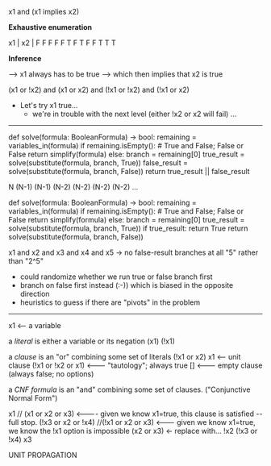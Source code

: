 
x1 and (x1 implies x2)

**Exhaustive enumeration**

x1 | x2 | F
F F F 
F T F 
T F F
T T T

**Inference**

--> x1 always has to be true
--> which then implies that x2 is true 

(x1 or !x2) and 
(x1 or x2) and 
(!x1 or !x2) and 
(!x1 or x2)

* Let's try x1 true... 
  * we're in trouble with the next level (either !x2 or x2 will fail)
  ...

------

def solve(formula: BooleanFormula) -> bool: 
  remaining = variables_in(formula) 
  if remaining.isEmpty():    # True and False; False or False
    return simplify(formula)
  else: 
    branch = remaining[0]
    true_result = solve(substitute(formula, branch, True))
    false_result = solve(substitute(formula, branch, False))
    return true_result || false_result

N
(N-1) (N-1)
(N-2) (N-2) (N-2) (N-2)
...


def solve(formula: BooleanFormula) -> bool: 
  remaining = variables_in(formula) 
  if remaining.isEmpty():    # True and False; False or False
    return simplify(formula)
  else: 
    branch = remaining[0]
    true_result = solve(substitute(formula, branch, True))
    if true_result:
        return True
    return solve(substitute(formula, branch, False))

x1 and x2 and x3 and x4 and x5  -> no false-result branches at all
"5" rather than "2^5"

* could randomize whether we run true or false branch first 
* branch on false first instead (:-)) which is biased in the opposite direction
* heuristics to guess if there are "pivots" in the problem 

---------

x1 <-- a variable 

a _literal_ is either a variable or its negation   (x1)   (!x1)

a _clause_ is an "or" combining some set of literals 
  (!x1 or x2)
  x1  <-- unit clause
  (!x1 or !x2 or x1) <--- "tautology"; always true 
  [] <--- empty clause (always false; no options)

a _CNF formula_ is an "and" combining some set of clauses. 
  ("Conjunctive Normal Form")


x1 
// (x1 or x2 or x3) <---- given we know x1=true, this clause is satisfied -- full stop.
(!x3 or x2 or !x4)
//(!x1 or x2 or x3) <--- given we know x1=true, we know the !x1 option is impossible
  (x2 or x3)    <- replace with...
!x2
(!x3 or !x4)
x3

UNIT PROPAGATION
